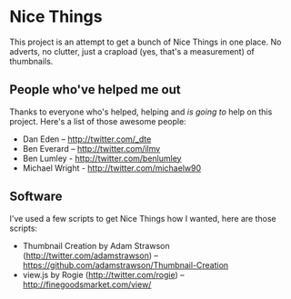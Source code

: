 # Nice Things

This project is an attempt to get a bunch of Nice Things in one place. No adverts, no clutter, just a crapload (yes, that's a measurement) of thumbnails.

## People who've helped me out

Thanks to everyone who's helped, helping and *is going to* help on this project. Here's a list of those awesome people:

- Dan Eden – http://twitter.com/_dte
- Ben Everard – http://twitter.com/ilmv
- Ben Lumley - http://twitter.com/benlumley
- Michael Wright - http://twitter.com/michaelw90

## Software

I've used a few scripts to get Nice Things how I wanted, here are those scripts:

- Thumbnail Creation by Adam Strawson (http://twitter.com/adamstrawson) – https://github.com/adamstrawson/Thumbnail-Creation
- view.js by Rogie (http://twitter.com/rogie) – http://finegoodsmarket.com/view/
